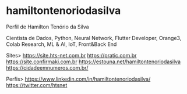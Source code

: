 # hamiltontenoriodasilva
Perfil de Hamilton Tenório da Silva

Cientista de Dados, Python, Neural Network, Flutter Developer, Orange3, Colab Research, ML & AI, IoT, Front&Back End

Sites>
https://site.hts-net.com.br
https://pratic.com.br
https://site.confirmaki.com.br
https://estouna.net/hamiltontenoriodasilva
https://cidadeemnumeros.com.br/

Perfis>
https://www.linkedin.com/in/hamiltontenoriodasilva/
https://twitter.com/htsnet
